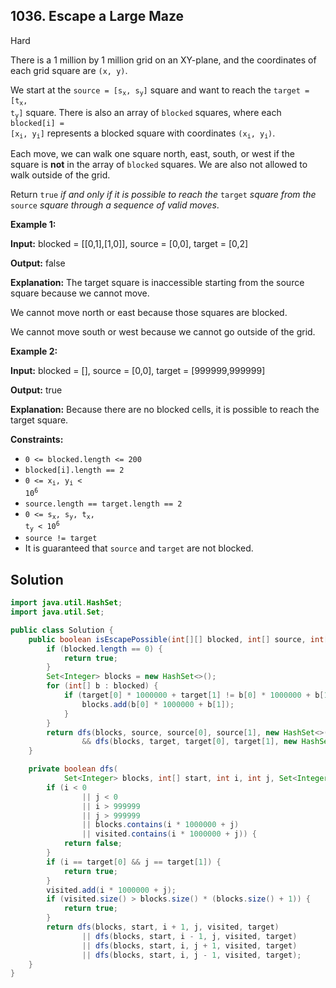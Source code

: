 ## 1036\. Escape a Large Maze

Hard

There is a 1 million by 1 million grid on an XY-plane, and the coordinates of each grid square are `(x, y)`.

We start at the <code>source = [s<sub>x</sub>, s<sub>y</sub>]</code> square and want to reach the <code>target = [t<sub>x</sub>, t<sub>y</sub>]</code> square. There is also an array of `blocked` squares, where each <code>blocked[i] = [x<sub>i</sub>, y<sub>i</sub>]</code> represents a blocked square with coordinates <code>(x<sub>i</sub>, y<sub>i</sub>)</code>.

Each move, we can walk one square north, east, south, or west if the square is **not** in the array of `blocked` squares. We are also not allowed to walk outside of the grid.

Return `true` _if and only if it is possible to reach the_ `target` _square from the_ `source` _square through a sequence of valid moves_.

**Example 1:**

**Input:** blocked = [[0,1],[1,0]], source = [0,0], target = [0,2]

**Output:** false

**Explanation:** The target square is inaccessible starting from the source square because we cannot move. 

We cannot move north or east because those squares are blocked. 

We cannot move south or west because we cannot go outside of the grid.

**Example 2:**

**Input:** blocked = [], source = [0,0], target = [999999,999999]

**Output:** true

**Explanation:** Because there are no blocked cells, it is possible to reach the target square.

**Constraints:**

*   `0 <= blocked.length <= 200`
*   `blocked[i].length == 2`
*   <code>0 <= x<sub>i</sub>, y<sub>i</sub> < 10<sup>6</sup></code>
*   `source.length == target.length == 2`
*   <code>0 <= s<sub>x</sub>, s<sub>y</sub>, t<sub>x</sub>, t<sub>y</sub> < 10<sup>6</sup></code>
*   `source != target`
*   It is guaranteed that `source` and `target` are not blocked.

## Solution

```java
import java.util.HashSet;
import java.util.Set;

public class Solution {
    public boolean isEscapePossible(int[][] blocked, int[] source, int[] target) {
        if (blocked.length == 0) {
            return true;
        }
        Set<Integer> blocks = new HashSet<>();
        for (int[] b : blocked) {
            if (target[0] * 1000000 + target[1] != b[0] * 1000000 + b[1]) {
                blocks.add(b[0] * 1000000 + b[1]);
            }
        }
        return dfs(blocks, source, source[0], source[1], new HashSet<>(), target)
                && dfs(blocks, target, target[0], target[1], new HashSet<>(), source);
    }

    private boolean dfs(
            Set<Integer> blocks, int[] start, int i, int j, Set<Integer> visited, int[] target) {
        if (i < 0
                || j < 0
                || i > 999999
                || j > 999999
                || blocks.contains(i * 1000000 + j)
                || visited.contains(i * 1000000 + j)) {
            return false;
        }
        if (i == target[0] && j == target[1]) {
            return true;
        }
        visited.add(i * 1000000 + j);
        if (visited.size() > blocks.size() * (blocks.size() + 1)) {
            return true;
        }
        return dfs(blocks, start, i + 1, j, visited, target)
                || dfs(blocks, start, i - 1, j, visited, target)
                || dfs(blocks, start, i, j + 1, visited, target)
                || dfs(blocks, start, i, j - 1, visited, target);
    }
}
```